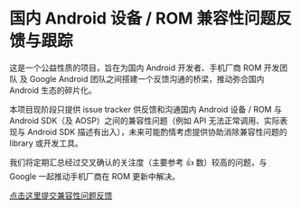 # 国内 Android 设备 / ROM 兼容性问题反馈与跟踪

这是一个公益性质的项目，旨在为国内 Android 开发者、手机厂商 ROM 开发团队 及 Google Android 团队之间搭建一个反馈沟通的桥梁，推动弥合国内 Android 生态的碎片化。

本项目现阶段只提供 issue tracker 供反馈和沟通国内 Android 设备 / ROM 与 Android SDK（及 AOSP）之间的兼容性问题（例如 API 无法正常调用、实际表现与 Android SDK 描述有出入），未来可能酌情考虑提供协助消除兼容性问题的 library 或开发工具。

我们将定期汇总经过交叉确认的关注度（主要参考 :+1: 数）较高的问题，与 Google 一起推动手机厂商在 ROM 更新中解决。

[点击这里提交兼容性问题反馈](https://github.com/android-in-china/Compatibility/issues/new/choose)
